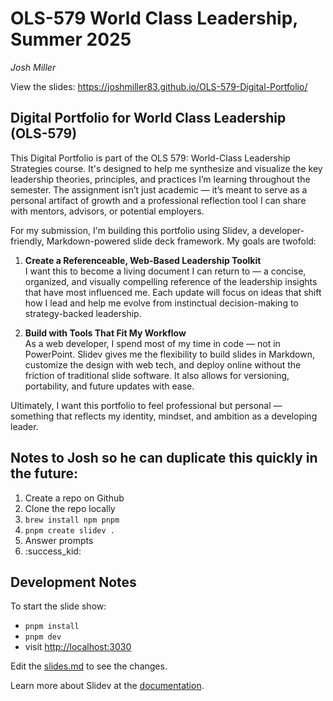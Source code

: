 # OLS-579 World Class Leadership, Summer 2025
_Josh Miller_

View the slides: https://joshmiller83.github.io/OLS-579-Digital-Portfolio/

## Digital Portfolio for World Class Leadership (OLS-579)
This Digital Portfolio is part of the OLS 579: World-Class Leadership Strategies course. It's designed to help me synthesize and visualize the key leadership theories, principles, and practices I’m learning throughout the semester. The assignment isn’t just academic — it’s meant to serve as a personal artifact of growth and a professional reflection tool I can share with mentors, advisors, or potential employers.

For my submission, I'm building this portfolio using Slidev, a developer-friendly, Markdown-powered slide deck framework. My goals are twofold:

1. **Create a Referenceable, Web-Based Leadership Toolkit** <br>
I want this to become a living document I can return to — a concise, organized, and visually compelling reference of the leadership insights that have most influenced me. Each update will focus on ideas that shift how I lead and help me evolve from instinctual decision-making to strategy-backed leadership.

2. **Build with Tools That Fit My Workflow**<br>
As a web developer, I spend most of my time in code — not in PowerPoint. Slidev gives me the flexibility to build slides in Markdown, customize the design with web tech, and deploy online without the friction of traditional slide software. It also allows for versioning, portability, and future updates with ease.

Ultimately, I want this portfolio to feel professional but personal — something that reflects my identity, mindset, and ambition as a developing leader.

## Notes to Josh so he can duplicate this quickly in the future:
1. Create a repo on Github
2. Clone the repo locally
3. `brew install npm pnpm`
4. `pnpm create slidev .`
5. Answer prompts
6. :success_kid:

## Development Notes

To start the slide show:

- `pnpm install`
- `pnpm dev`
- visit <http://localhost:3030>

Edit the [slides.md](./slides.md) to see the changes.

Learn more about Slidev at the [documentation](https://sli.dev/).
